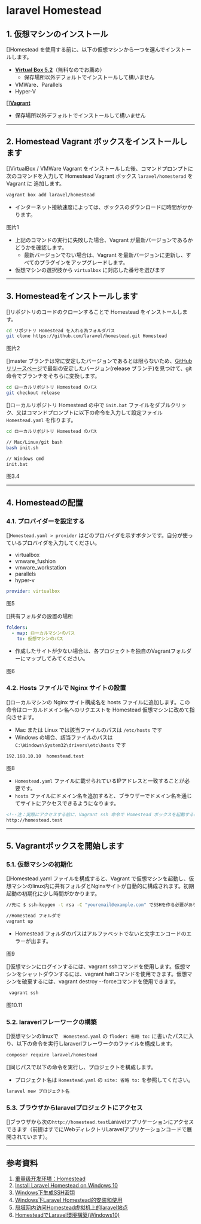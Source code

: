 # laravel Homestead

## 1. 仮想マシンのインストール

[]Homestead を使用する前に、以下の仮想マシンから一つを選んでインストールします。

- [**Virtual Box 5.2**](https://www.virtualbox.org/wiki/Downloads)（無料なのでお薦め）
  - 保存場所以外デフォルトでインストールして構いません
- VMWare、Parallels
- Hyper-V

[][**Vagrant**](https://www.vagrantup.com/downloads.html)

- 保存場所以外デフォルトでインストールして構いません

---

## 2. Homestead Vagrant ボックスをインストールします

[]VirtualBox / VMWare Vagrant をインストールした後、コマンドプロンプトに次のコマンドを入力して Homestead Vagrant ボックス `laravel/homesterad` を Vagrant に 追加します。

```bash
vagrant box add laravel/homestead
```

- インターネット接続速度によっては、ボックスのダウンロードに時間がかかります。

图片1

- 上記のコマンドの実行に失敗した場合、Vagrant が最新バージョンであるかどうかを確認します。
  - 最新バージョンでない場合は、Vagrant を最新バージョンに更新し、すべてのプラグインをアップグレードします。
- 仮想マシンの選択肢から `virtualbox` に対応した番号を選びます

---

## 3. Homesteadをインストールします

[]リポジトリのコードのクローンすることで Homestead をインストールします。

```bash
cd リポジトリ Homestead を入れる為フォルダパス
git clone https://github.com/laravel/homestead.git Homestead
```

图片2

[]master ブランチは常に安定したバージョンであるとは限らないため、[GitHubリリースページ](https://github.com/laravel/homestead/branches)で最新の安定したバージョン(release ブランチ)を見つけて、git命令でブランチをそちらに変換します。

```bash
cd ローカルリポジトリ Homestead のパス
git checkout release
```

[]ローカルリポジトリ Homestead の中で `init.bat` ファイルをダブルクリック、又はコマンドプロンプトに以下の命令を入力して設定ファイル `Homestead.yaml` を作ります。

```bash
cd ローカルリポジトリ Homestead のパス

// Mac/Linux/git bash
bash init.sh

// Windows cmd
init.bat
```

图3.4

---

## 4. Homesteadの配置

### 4.1. プロバイダーを設定する

[]`Homestead.yaml > provider` はどのプロバイダを示すボタンです。自分が使っているプロバイダを入力してください。

- virtualbox
- vmware_fushion
- vmware_workstation
- parallels
- hyper-v

```yaml
provider: virtualbox
```

图5

[]共有フォルダの設置の場所

```yaml
folders:
  - map: ローカルマシンのパス
    to: 仮想マシンのパス
```

- 作成したサイトが少ない場合は、各プロジェクトを独自のVagrantフォルダーにマップしてみてください。

图6

### 4.2. Hosts ファイルで Nginx サイトの設置

[]ローカルマシンの Nginx サイト構成名を hosts ファイルに追加します。この命令はローカルドメイン名へのリクエストを Homestead 仮想マシンに改めて指向させます。

- Mac または Linux では該当ファイルのパスは `/etc/hosts` です
- Windows の場合、該当ファイルのパスは `C:\Windows\System32\drivers\etc\hosts` です

```hosts
192.168.10.10  homestead.test
```

图8

- `Homestead.yaml` ファイルに載せられているIPアドレスと一致することが必要です。
- `hosts` ファイルにドメイン名を追加すると、ブラウザーでドメイン名を通じてサイトにアクセスできるようになります。

```html
<!--注：実際にアクセスする前に、Vagrant ssh 命令で Homestead ボックスを起動する必要があります。-->
http://homestead.test
```

---

## 5. Vagrantボックスを開始します

### 5.1. 仮想マシンの初期化

[]Homestead.yaml ファイルを構成すると、Vagrant で仮想マシンを起動し、仮想マシンのlinux内に共有フォルダとNginxサイトが自動的に構成されます。初期起動の初期化に少し時間がかかります。

```bash
//先に $ ssh-keygen -t rsa -C "youremail@example.com" でSSHを作る必要があります。

//Homestead フォルダで
vagrant up
```

- Homestead フォルダのパスはアルファベットでないと文字エンコードのエラーが出ます。

图9

[]仮想マシンにログインするには、vagrant sshコマンドを使用します。仮想マシンをシャットダウンするには、vagrant haltコマンドを使用できます。仮想マシンを破棄するには、vagrant destroy --forceコマンドを使用できます。

```bash
 vagrant ssh
```

图10.11

### 5.2. laraverlフレーワークの構築

[]仮想マシンのlinuxで　`Homestead.yaml` の `floder: 省略 to:` に書いたパスに入り、以下の命令を実行しlaraverlフレーワークのファイルを構成します。

```bash
composer require laravel/homestead
```

[]同じパスで以下の命令を実行し、プロジェクトを構成します。

- プロジェクト名は `Homestead.yaml` の `site: 省略 to:` を参照してください。

```bash
laravel new プロジェクト名
```

### 5.3. ブラウザからlaravelプロジェクトにアクセス

[]ブラウザから次の`http://homestead.test`Laravelアプリケーションにアクセスできます（前提はすでにWebディレクトリLaravelアプリケーションコードで展開されています）。

---

## 参考資料

1. [重量级开发环境：Homestead](https://xueyuanjun.com/post/9530.html#toc-0)
2. [Install Laravel Homestead on Windows 10](https://www.youtube.com/watch?v=n2RAArt1GRI)
3. [Windows下生成SSH密钥](https://www.jianshu.com/p/2790a860f151)
4. [Windows下Laravel Homestead的安装和使用](https://blog.csdn.net/mrgong_/article/details/78819541)
5. [局域网内访问Homestead虚拟机上的laravel站点](http://wenda.golaravel.com/article/292)
6. [HomesteadでLaravel環境構築(Windows10)](https://qiita.com/yoya_k/items/599da913ad31a217b0b9)
